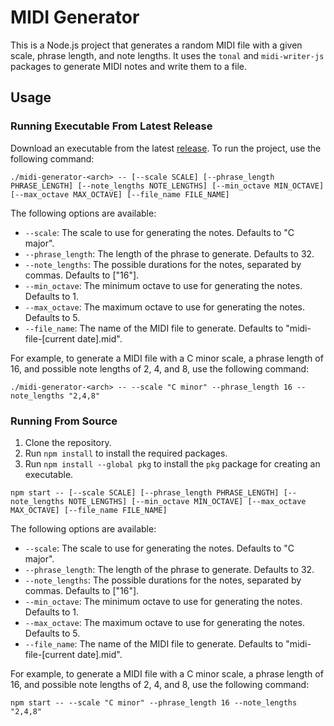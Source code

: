 # MIDI Generator

This is a Node.js project that generates a random MIDI file with a given scale, phrase length, and note lengths. It uses the `tonal` and `midi-writer-js` packages to generate MIDI notes and write them to a file.

## Usage

### Running Executable From Latest Release


Download an executable from the latest [release](https://github.com/ammilam/midi-generator/releases/tag/latest).
To run the project, use the following command:

```
./midi-generator-<arch> -- [--scale SCALE] [--phrase_length PHRASE_LENGTH] [--note_lengths NOTE_LENGTHS] [--min_octave MIN_OCTAVE] [--max_octave MAX_OCTAVE] [--file_name FILE_NAME]
```

The following options are available:

- `--scale`: The scale to use for generating the notes. Defaults to "C major".
- `--phrase_length`: The length of the phrase to generate. Defaults to 32.
- `--note_lengths`: The possible durations for the notes, separated by commas. Defaults to ["16"].
- `--min_octave`: The minimum octave to use for generating the notes. Defaults to 1.
- `--max_octave`: The maximum octave to use for generating the notes. Defaults to 5.
- `--file_name`: The name of the MIDI file to generate. Defaults to "midi-file-[current date].mid".

For example, to generate a MIDI file with a C minor scale, a phrase length of 16, and possible note lengths of 2, 4, and 8, use the following command:

```
./midi-generator-<arch> -- --scale "C minor" --phrase_length 16 --note_lengths "2,4,8"
```

### Running From Source

1. Clone the repository.
2. Run `npm install` to install the required packages.
3. Run `npm install --global pkg` to install the `pkg` package for creating an executable.

```
npm start -- [--scale SCALE] [--phrase_length PHRASE_LENGTH] [--note_lengths NOTE_LENGTHS] [--min_octave MIN_OCTAVE] [--max_octave MAX_OCTAVE] [--file_name FILE_NAME]
```

The following options are available:

- `--scale`: The scale to use for generating the notes. Defaults to "C major".
- `--phrase_length`: The length of the phrase to generate. Defaults to 32.
- `--note_lengths`: The possible durations for the notes, separated by commas. Defaults to ["16"].
- `--min_octave`: The minimum octave to use for generating the notes. Defaults to 1.
- `--max_octave`: The maximum octave to use for generating the notes. Defaults to 5.
- `--file_name`: The name of the MIDI file to generate. Defaults to "midi-file-[current date].mid".

For example, to generate a MIDI file with a C minor scale, a phrase length of 16, and possible note lengths of 2, 4, and 8, use the following command:

```
npm start -- --scale "C minor" --phrase_length 16 --note_lengths "2,4,8"
```
